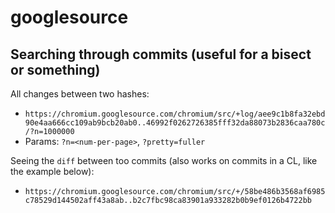 # googlesource

## Searching through commits (useful for a bisect or something)

All changes between two hashes:
 - `https://chromium.googlesource.com/chromium/src/+log/aee9c1b8fa32ebd90e4aa666cc109ab9bcb20ab0..46992f0262726385fff32da88073b2836caa780c/?n=1000000`
 - Params: `?n=<num-per-page>`, `?pretty=fuller`

Seeing the `diff` between too commits (also works on commits in a CL, like the example below):
  - `https://chromium.googlesource.com/chromium/src/+/58be486b3568af6985c78529d144502aff43a8ab..b2c7fbc98ca83901a933282b0b9ef0126b4722bb`

